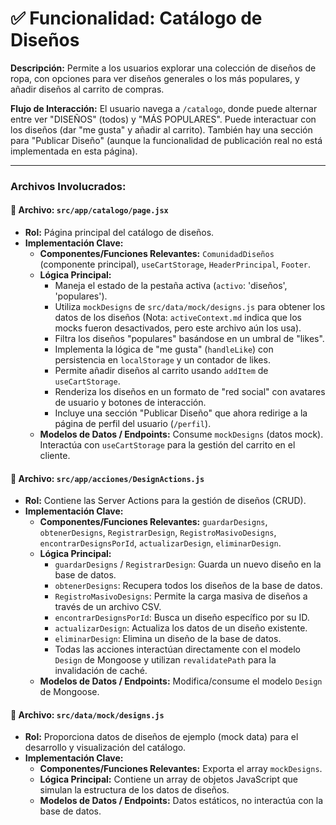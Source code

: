 # ✅ Funcionalidad: Catálogo de Diseños

**Descripción:** Permite a los usuarios explorar una colección de diseños de ropa, con opciones para ver diseños generales o los más populares, y añadir diseños al carrito de compras.

**Flujo de Interacción:** El usuario navega a `/catalogo`, donde puede alternar entre ver "DISEÑOS" (todos) y "MÁS POPULARES". Puede interactuar con los diseños (dar "me gusta" y añadir al carrito). También hay una sección para "Publicar Diseño" (aunque la funcionalidad de publicación real no está implementada en esta página).

---

### Archivos Involucrados:

#### 📄 **Archivo:** `src/app/catalogo/page.jsx`
* **Rol:** Página principal del catálogo de diseños.
* **Implementación Clave:**
    * **Componentes/Funciones Relevantes:** `ComunidadDiseños` (componente principal), `useCartStorage`, `HeaderPrincipal`, `Footer`.
    * **Lógica Principal:**
        *   Maneja el estado de la pestaña activa (`activo`: 'diseños', 'populares').
        *   Utiliza `mockDesigns` de `src/data/mock/designs.js` para obtener los datos de los diseños (Nota: `activeContext.md` indica que los mocks fueron desactivados, pero este archivo aún los usa).
        *   Filtra los diseños "populares" basándose en un umbral de "likes".
        *   Implementa la lógica de "me gusta" (`handleLike`) con persistencia en `localStorage` y un contador de likes.
        *   Permite añadir diseños al carrito usando `addItem` de `useCartStorage`.
        *   Renderiza los diseños en un formato de "red social" con avatares de usuario y botones de interacción.
        *   Incluye una sección "Publicar Diseño" que ahora redirige a la página de perfil del usuario (`/perfil`).
    * **Modelos de Datos / Endpoints:** Consume `mockDesigns` (datos mock). Interactúa con `useCartStorage` para la gestión del carrito en el cliente.

#### 📄 **Archivo:** `src/app/acciones/DesignActions.js`
* **Rol:** Contiene las Server Actions para la gestión de diseños (CRUD).
* **Implementación Clave:**
    * **Componentes/Funciones Relevantes:** `guardarDesigns`, `obtenerDesigns`, `RegistrarDesign`, `RegistroMasivoDesigns`, `encontrarDesignsPorId`, `actualizarDesign`, `eliminarDesign`.
    * **Lógica Principal:**
        *   `guardarDesigns` / `RegistrarDesign`: Guarda un nuevo diseño en la base de datos.
        *   `obtenerDesigns`: Recupera todos los diseños de la base de datos.
        *   `RegistroMasivoDesigns`: Permite la carga masiva de diseños a través de un archivo CSV.
        *   `encontrarDesignsPorId`: Busca un diseño específico por su ID.
        *   `actualizarDesign`: Actualiza los datos de un diseño existente.
        *   `eliminarDesign`: Elimina un diseño de la base de datos.
        *   Todas las acciones interactúan directamente con el modelo `Design` de Mongoose y utilizan `revalidatePath` para la invalidación de caché.
    * **Modelos de Datos / Endpoints:** Modifica/consume el modelo `Design` de Mongoose.

#### 📄 **Archivo:** `src/data/mock/designs.js`
* **Rol:** Proporciona datos de diseños de ejemplo (mock data) para el desarrollo y visualización del catálogo.
* **Implementación Clave:**
    * **Componentes/Funciones Relevantes:** Exporta el array `mockDesigns`.
    * **Lógica Principal:** Contiene un array de objetos JavaScript que simulan la estructura de los datos de diseños.
    * **Modelos de Datos / Endpoints:** Datos estáticos, no interactúa con la base de datos.
